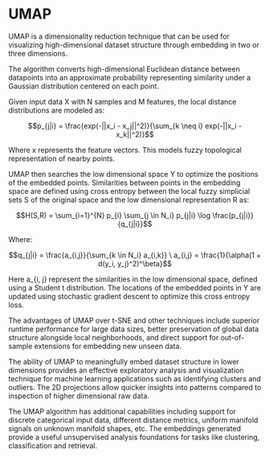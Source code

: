 # UMAP
UMAP is a dimensionality reduction technique that can be used for visualizing high-dimensional dataset structure through embedding in two or three dimensions.

The algorithm converts high-dimensional Euclidean distance between datapoints into an approximate probability representing similarity under a Gaussian distribution centered on each point.

Given input data X with N samples and M features, the local distance distributions are modeled as:

$$p_{j|i} = \frac{exp(-||x_i - x_j||^2)}{\sum_{k \neq i} exp(-||x_i - x_k||^2)}$$

Where x represents the feature vectors. This models fuzzy topological representation of nearby points.

UMAP then searches the low dimensional space Y to optimize the positions of the embedded points. Similarities between points in the embedding space are defined using cross entropy between the local fuzzy simplicial sets S of the original space and the low dimensional representation R as:

$$H(S,R) = \sum_{i=1}^{N} p_{i} \sum_{j \in N_i} p_{j|i} \log \frac{p_{j|i}}{q_{j|i}}$$

Where:

$$q_{j|i} = \frac{a_{i,j}}{\sum_{k \in N_i} a_{i,k}} \
a_{i,j} = \frac{1}{\alpha(1 + d(y_i, y_j)^2)^\beta}$$

Here a_{i, j} represent the similarities in the low dimensional space, defined using a Student t distribution. The locations of the embedded points in Y are updated using stochastic gradient descent to optimize this cross entropy loss.

The advantages of UMAP over t-SNE and other techniques include superior runtime performance for large data sizes, better preservation of global data structure alongside local neighborhoods, and direct support for out-of-sample extensions for embedding new unseen data.

The ability of UMAP to meaningfully embed dataset structure in lower dimensions provides an effective exploratory analysis and visualization technique for machine learning applications such as identifying clusters and outliers. The 2D projections allow quicker insights into patterns compared to inspection of higher dimensional raw data.

The UMAP algorithm has additional capabilities including support for discrete categorical input data, different distance metrics, uniform manifold signals on unknown manifold shapes, etc. The embeddings generated provide a useful unsupervised analysis foundations for tasks like clustering, classification and retrieval.
